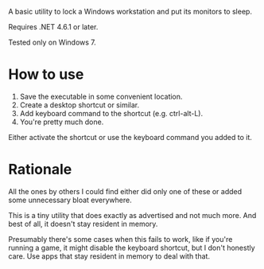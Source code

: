 ﻿A basic utility to lock a Windows workstation and put its monitors to sleep.

Requires .NET 4.6.1 or later.

Tested only on Windows 7.

# How to use

1. Save the executable in some convenient location.
2. Create a desktop shortcut or similar.
3. Add keyboard command to the shortcut (e.g. ctrl-alt-L).
4. You're pretty much done.

Either activate the shortcut or use the keyboard command you added to it.

# Rationale

All the ones by others I could find either did only one of these or added some unnecessary bloat everywhere.

This is a tiny utility that does exactly as advertised and not much more. And best of all, it doesn't stay resident in memory.

Presumably there's some cases when this fails to work, like if you're running a game, it might disable the keyboard shortcut, but I don't honestly care. Use apps that stay resident in memory to deal with that.

